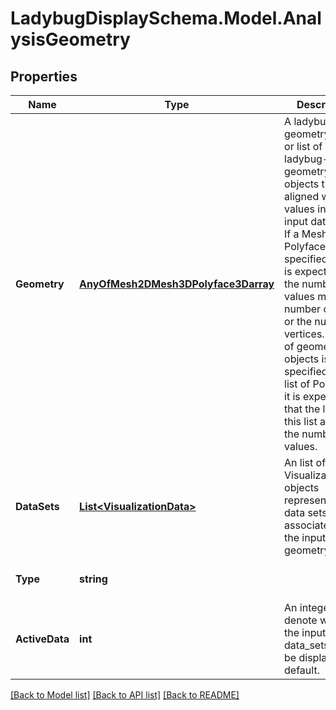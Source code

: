 
# LadybugDisplaySchema.Model.AnalysisGeometry

## Properties

Name | Type | Description | Notes
------------ | ------------- | ------------- | -------------
**Geometry** | [**AnyOfMesh2DMesh3DPolyface3Darray**](AnyOfMesh2DMesh3DPolyface3Darray.md) | A ladybug-geometry object or list of ladybug-geometry objects that is aligned with the values in the input data_sets. If a Mesh or Polyface is specified here, it is expected that the number of values match the number of faces or the number of vertices. If a list of geometry objects is specified (ie. a list of Point3Ds), it is expected that the length of this list align with the number of values. | 
**DataSets** | [**List&lt;VisualizationData&gt;**](VisualizationData.md) | An list of VisualizationData objects representing the data sets that are associated with the input geometry. | 
**Type** | **string** |  | [optional] [readonly] [default to "AnalysisGeometry"]
**ActiveData** | **int** | An integer to denote which of the input data_sets should be displayed by default. | [optional] [default to 0]

[[Back to Model list]](../README.md#documentation-for-models)
[[Back to API list]](../README.md#documentation-for-api-endpoints)
[[Back to README]](../README.md)

